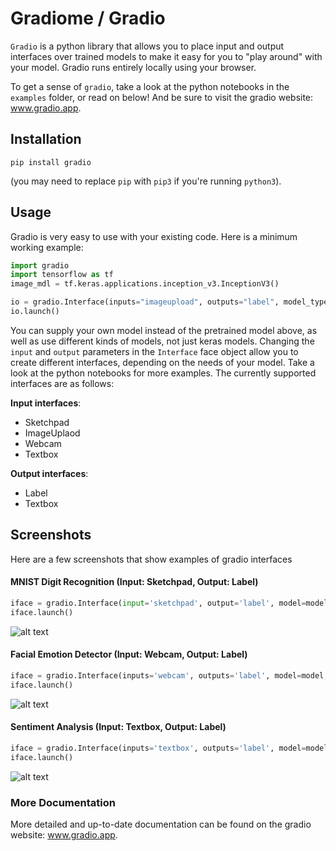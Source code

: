 # Gradiome / Gradio

`Gradio` is a python library that allows you to place input and output interfaces over trained models to make it easy for you to "play around" with your model. Gradio runs entirely locally using your browser.

To get a sense of `gradio`, take a look at the  python notebooks in the `examples` folder, or read on below! And be sure to visit the gradio website: www.gradio.app.

## Installation
```
pip install gradio
```
(you may need to replace `pip` with `pip3` if you're running `python3`).

## Usage

Gradio is very easy to use with your existing code. Here is a minimum working example:


```python
import gradio
import tensorflow as tf
image_mdl = tf.keras.applications.inception_v3.InceptionV3()

io = gradio.Interface(inputs="imageupload", outputs="label", model_type="keras", model=image_mdl)
io.launch()
```

You can supply your own model instead of the pretrained model above, as well as use different kinds of models, not just keras models. Changing the `input` and `output` parameters in the `Interface` face object allow you to create different interfaces, depending on the needs of your model. Take a look at the python notebooks for more examples. The currently supported interfaces are as follows:

**Input interfaces**:
* Sketchpad
* ImageUplaod
* Webcam
* Textbox

**Output interfaces**:
* Label
* Textbox

## Screenshots

Here are a few screenshots that show examples of gradio interfaces

#### MNIST Digit Recognition (Input: Sketchpad, Output: Label)

```python
iface = gradio.Interface(input='sketchpad', output='label', model=model, model_type='keras')
iface.launch()
```

![alt text](https://raw.githubusercontent.com/abidlabs/gradio/master/screenshots/mnist4.png)

#### Facial Emotion Detector (Input: Webcam, Output: Label)

```python
iface = gradio.Interface(inputs='webcam', outputs='label', model=model, model_type='keras')
iface.launch()
```

![alt text](https://raw.githubusercontent.com/abidlabs/gradio/master/screenshots/webcam_happy.png)

#### Sentiment Analysis (Input: Textbox, Output: Label)

```python
iface = gradio.Interface(inputs='textbox', outputs='label', model=model, model_type='keras')
iface.launch()
```

![alt text](https://raw.githubusercontent.com/abidlabs/gradio/master/screenshots/sentiment_positive.png)

### More Documentation

More detailed and up-to-date documentation can be found on the gradio website: www.gradio.app.


